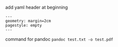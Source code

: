 add yaml header at beginning

```
---
geometry: margin=2cm
pagestyle: empty
---
```

command for pandoc
`pandoc test.txt -o test.pdf`
